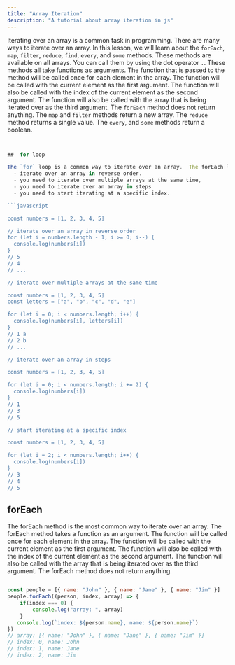 ```yaml
---
title: "Array Iteration"
description: "A tutorial about array iteration in js"
---
```


Iterating over an array is a common task in programming.  There are many ways to iterate over an array.  In this lesson, we will learn about the `forEach`, `map`, `filter`, `reduce`, `find`, `every`, and `some` methods.  These methods are available on all arrays.  You can call them by using the dot operator `.`.  These methods all take functions as arguments.  The function that is passed to the method will be called once for each element in the array.  The function will be called with the current element as the first argument.  The function will also be called with the index of the current element as the second argument.  The function will also be called with the array that is being iterated over as the third argument.  The `forEach` method does not return anything.  The `map` and `filter` methods return a new array.  The `reduce` method returns a single value.  The `every`, and `some` methods return a boolean.

```javascript


##  for loop

The `for` loop is a common way to iterate over an array.  The forEach loop is preferred over the `for` loop because it is more concise and easier to read.  However, the `for` loop is still useful to know.  It can be useful when you need to 
  - iterate over an array in reverse order. 
  - you need to iterate over multiple arrays at the same time, 
  - you need to iterate over an array in steps
  - you need to start iterating at a specific index.

```javascript

const numbers = [1, 2, 3, 4, 5]

// iterate over an array in reverse order
for (let i = numbers.length - 1; i >= 0; i--) {
  console.log(numbers[i])
}
// 5
// 4
// ...

// iterate over multiple arrays at the same time

const numbers = [1, 2, 3, 4, 5]
const letters = ["a", "b", "c", "d", "e"]

for (let i = 0; i < numbers.length; i++) {
  console.log(numbers[i], letters[i])
}
// 1 a
// 2 b
// ...

// iterate over an array in steps

const numbers = [1, 2, 3, 4, 5]

for (let i = 0; i < numbers.length; i += 2) {
  console.log(numbers[i])
}
// 1
// 3
// 5

// start iterating at a specific index

const numbers = [1, 2, 3, 4, 5]

for (let i = 2; i < numbers.length; i++) {
  console.log(numbers[i])
}
// 3
// 4
// 5
```

## forEach

The forEach method is the most common way to iterate over an array.  The forEach method takes a function as an argument.  The function will be called once for each element in the array.  The function will be called with the current element as the first argument.  The function will also be called with the index of the current element as the second argument.  The function will also be called with the array that is being iterated over as the third argument.  The forEach method does not return anything.

```javascript

const people = [{ name: "John" }, { name: "Jane" }, { name: "Jim" }]
people.forEach((person, index, array) => {
    if(index === 0) {
        console.log("array: ", array)
    }
   console.log(`index: ${person.name}, name: ${person.name}`)
})
// array: [{ name: "John" }, { name: "Jane" }, { name: "Jim" }]
// index: 0, name: John
// index: 1, name: Jane
// index: 2, name: Jim
```

##


